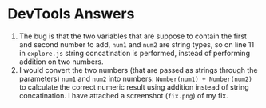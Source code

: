 # DevTools Answers
1. The bug is that the two variables that are suppose to contain the first and second number to add, `num1` and `num2` are string types, so on line 11 in `explore.js` string concatination is performed, instead of performing addition on two numbers.
2. I would convert the two numbers (that are passed as strings through the parameters) `num1` and `num2` into numbers: `Number(num1) + Number(num2)` to calculate the correct numeric result using addition instead of string concatination. I have attached a screenshot (`fix.png`) of my fix.